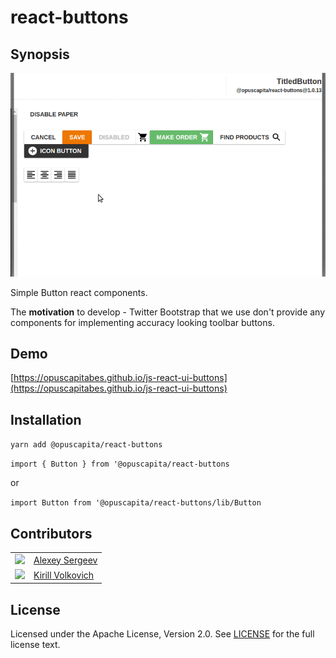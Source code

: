 # react-buttons

## Synopsis

![demo.gif](./demo.gif)

Simple Button react components. 

The **motivation** to develop - Twitter Bootstrap that we use don't provide any components for implementing accuracy looking toolbar buttons.

## Demo

[https://opuscapitabes.github.io/js-react-ui-buttons](https://opuscapitabes.github.io/js-react-ui-buttons)

## Installation

`yarn add @opuscapita/react-buttons`

`import { Button } from '@opuscapita/react-buttons`

or

`import Button from '@opuscapita/react-buttons/lib/Button`

## Contributors

|                                |                         |
| ------------------------------ | :---------------------- |
| <img src="https://avatars.githubusercontent.com/u/24603787?v=3" width="100px;"/> | [Alexey Sergeev](https://github.com/asergeev-sc) |
| <img src="https://avatars.githubusercontent.com/u/24652543?v=3" width="100px;"/> | [Kirill Volkovich](https://github.com/kvolkovich-sc) |

## License

Licensed under the Apache License, Version 2.0. See [LICENSE](./LICENSE) for the full license text.
